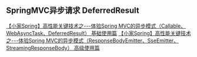 ## SpringMVC异步请求 DeferredResult

[【小家Spring】高性能关键技术之---体验Spring MVC的异步模式（Callable、WebAsyncTask、DeferredResult） 基础使用篇](https://blog.csdn.net/f641385712/article/details/88692534)
[【小家Spring】高性能关键技术之---体验Spring MVC的异步模式（ResponseBodyEmitter、SseEmitter、StreamingResponseBody） 高级使用篇](https://blog.csdn.net/f641385712/article/details/88710676)